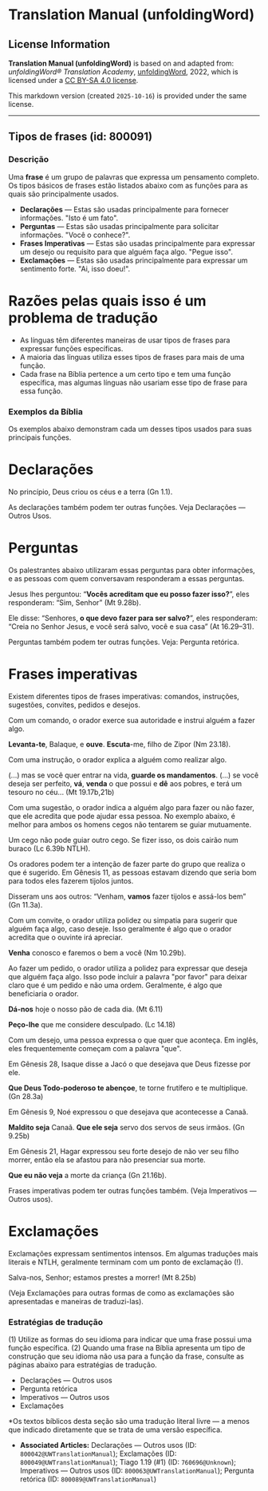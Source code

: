 # Translation Manual (unfoldingWord)

## License Information

**Translation Manual (unfoldingWord)** is based on and adapted from: _unfoldingWord® Translation Academy_, [unfoldingWord](https://unfoldingword.org/utw), 2022, which is licensed under a [CC BY-SA 4.0 license](https://creativecommons.org/licenses/by-sa/4.0/legalcode.en).

This markdown version (created `2025-10-16`) is provided under the same license.



--------------------------------

## Tipos de frases (id: 800091)

### Descrição

Uma **frase** é um grupo de palavras que expressa um pensamento completo. Os tipos básicos de frases estão listados abaixo com as funções para as quais são principalmente usados.

* **Declarações** — Estas são usadas principalmente para fornecer informações. "Isto é um fato".
* **Perguntas** — Estas são usadas principalmente para solicitar informações. "Você o conhece?".
* **Frases Imperativas** — Estas são usadas principalmente para expressar um desejo ou requisito para que alguém faça algo. "Pegue isso".
* **Exclamações** — Estas são usadas principalmente para expressar um sentimento forte. "Ai, isso doeu!".

Razões pelas quais isso é um problema de tradução
=================================================

* As línguas têm diferentes maneiras de usar tipos de frases para expressar funções específicas.
* A maioria das línguas utiliza esses tipos de frases para mais de uma função.
* Cada frase na Bíblia pertence a um certo tipo e tem uma função específica, mas algumas línguas não usariam esse tipo de frase para essa função.

### Exemplos da Bíblia

Os exemplos abaixo demonstram cada um desses tipos usados para suas principais funções.

Declarações
===========

No princípio, Deus criou os céus e a terra (Gn 1\.1\).

As declarações também podem ter outras funções. Veja Declarações — Outros Usos.

Perguntas
=========

Os palestrantes abaixo utilizaram essas perguntas para obter informações, e as pessoas com quem conversavam responderam a essas perguntas.

Jesus lhes perguntou: “**Vocês acreditam que eu posso fazer isso?**”, eles responderam: “Sim, Senhor” (Mt 9\.28b).

Ele disse: “Senhores, **o que devo fazer para ser salvo?**”, eles responderam: “Creia no Senhor Jesus, e você será salvo, você e sua casa” (At 16\.29–31\).

Perguntas também podem ter outras funções. Veja: Pergunta retórica.

Frases imperativas
==================

Existem diferentes tipos de frases imperativas: comandos, instruções, sugestões, convites, pedidos e desejos.

Com um comando, o orador exerce sua autoridade e instrui alguém a fazer algo.

**Levanta\-te**, Balaque, e **ouve**. **Escuta**\-me, filho de Zipor (Nm 23\.18\).

Com uma instrução, o orador explica a alguém como realizar algo.

(...) mas se você quer entrar na vida, **guarde os mandamentos**. (...) se você deseja ser perfeito, **vá**, **venda** o que possui e **dê** aos pobres, e terá um tesouro no céu... (Mt 19\.17b,21b)

Com uma sugestão, o orador indica a alguém algo para fazer ou não fazer, que ele acredita que pode ajudar essa pessoa. No exemplo abaixo, é melhor para ambos os homens cegos não tentarem se guiar mutuamente.

 Um cego não pode guiar outro cego. Se fizer isso, os dois cairão num buraco (Lc 6\.39b NTLH).

Os oradores podem ter a intenção de fazer parte do grupo que realiza o que é sugerido. Em Gênesis 11, as pessoas estavam dizendo que seria bom para todos eles fazerem tijolos juntos.

Disseram uns aos outros: “Venham, **vamos** fazer tijolos e assá\-los bem” (Gn 11\.3a).

Com um convite, o orador utiliza polidez ou simpatia para sugerir que alguém faça algo, caso deseje. Isso geralmente é algo que o orador acredita que o ouvinte irá apreciar.

**Venha** conosco e faremos o bem a você (Nm 10\.29b).

Ao fazer um pedido, o orador utiliza a polidez para expressar que deseja que alguém faça algo. Isso pode incluir a palavra "por favor" para deixar claro que é um pedido e não uma ordem. Geralmente, é algo que beneficiaria o orador.

**Dá\-nos** hoje o nosso pão de cada dia. (Mt 6\.11\)

**Peço\-lhe** que me considere desculpado. (Lc 14\.18\)

Com um desejo, uma pessoa expressa o que quer que aconteça. Em inglês, eles frequentemente começam com a palavra "que".

Em Gênesis 28, Isaque disse a Jacó o que desejava que Deus fizesse por ele.

**Que Deus Todo\-poderoso te abençoe**, te torne frutífero e te multiplique. (Gn 28\.3a)

Em Gênesis 9, Noé expressou o que desejava que acontecesse a Canaã.

**Maldito seja** Canaã. **Que ele seja** servo dos servos de seus irmãos. (Gn 9\.25b)

Em Gênesis 21, Hagar expressou seu forte desejo de não ver seu filho morrer, então ela se afastou para não presenciar sua morte.

**Que eu não veja** a morte da criança (Gn 21\.16b).

Frases imperativas podem ter outras funções também. (Veja Imperativos — Outros usos).

Exclamações
===========

Exclamações expressam sentimentos intensos. Em algumas traduções mais literais e NTLH, geralmente terminam com um ponto de exclamação (!).

Salva\-nos, Senhor; estamos prestes a morrer! (Mt 8\.25b)

(Veja Exclamações para outras formas de como as exclamações são apresentadas e maneiras de traduzi\-las).

### Estratégias de tradução

(1\) Utilize as formas do seu idioma para indicar que uma frase possui uma função específica. (2\) Quando uma frase na Bíblia apresenta um tipo de construção que seu idioma não usa para a função da frase, consulte as páginas abaixo para estratégias de tradução.

* Declarações — Outros usos
* Pergunta retórica
* Imperativos — Outros usos
* Exclamações

\*Os textos bíblicos desta seção são uma tradução literal livre — a menos que indicado diretamente que se trata de uma versão específica.

* **Associated Articles:** Declarações — Outros usos (ID: `800042@UWTranslationManual`); Exclamações (ID: `800049@UWTranslationManual`); Tiago 1.19 (#1) (ID: `760696@Unknown`); Imperativos — Outros usos (ID: `800063@UWTranslationManual`); Pergunta retórica (ID: `800089@UWTranslationManual`)

